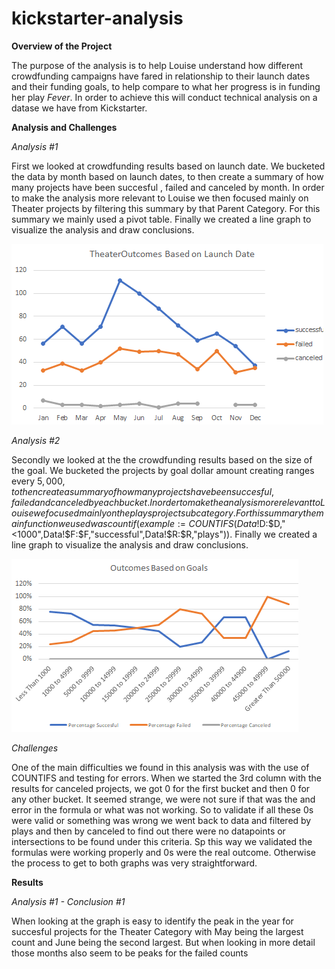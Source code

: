 # kickstarter-analysis

**Overview of the Project**

The purpose of the analysis is to help Louise understand how different crowdfunding campaigns have fared in relationship to their launch dates and their funding goals, to help compare to what her progress is in funding her play *Fever*. In order to achieve this will conduct technical analysis on a datase we have from Kickstarter.

**Analysis and Challenges**

*Analysis #1*

First we looked at crowdfunding results based on launch date. We bucketed the data by month based on launch dates, to then create a summary of how many projects have been succesful , failed and canceled by month. In order to make the analysis more relevant to Louise we then focused mainly on Theater projects by filtering this summary by that Parent Category. For this summary we mainly used a pivot table. Finally we created a line graph to visualize the analysis and draw conclusions. 

![First Graph](https://github.com/lladosvi/kickstarter-analysis/blob/main/Theater_Outcomes_vs_Launch.png)

*Analysis #2*

Secondly we looked at the the crowdfunding results based on the size of the goal. We bucketed the projects by goal dollar amount creating ranges every $5,000, to then create a summary of how many projects have been succesful , failed and canceled by each bucket. In order to make the analysis more relevant to Louise we focused mainly on the plays project subcategory. For this summary the main function we used was countif (example:=COUNTIFS(Data!$D:$D,"<1000",Data!$F:$F,"successful",Data!$R:$R,"plays")). Finally we created a line graph to visualize the analysis and draw conclusions. 

![Second Graph](https://github.com/lladosvi/kickstarter-analysis/blob/main/Outcomes_vs_Goals.png)

*Challenges*

One of the main difficulties we found in this analysis was with the use of COUNTIFS and testing for errors. When we started the 3rd column with the results for canceled projects, we got 0 for the first bucket and then 0 for any other bucket. It seemed strange, we were not sure if that was the and error in the formula or what was not working. So to validate if all these 0s were valid or something was wrong we went back to data and filtered by plays and then by canceled to find out there were no datapoints or intersections to be found under this criteria. Sp this way we validated the formulas were working properly and 0s were the real outcome. Otherwise the process to get to both graphs was very straightforward.

**Results**

*Analysis #1 - Conclusion #1*

When looking at the graph is easy to identify the peak in the year for succesful projects for the Theater Category with May being the largest count and June being the second largest. But when looking in more detail those months also seem to be peaks for the failed counts
